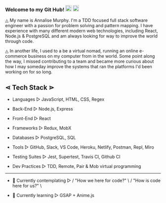 ### Welcome to my Git Hub! <img src="https://emojis.slackmojis.com/emojis/images/1554740062/5584/deployparrot.gif?1554740062" width="20"/> <img src="https://emojis.slackmojis.com/emojis/images/1490884209/1972/star.gif?1490884209" width="20"/>

◬ My name is Annalise Murphy. I'm a TDD focused full stack software engineer with a passion for problem solving and pattern mapping. I have experience with many different modern web technologies, including React, Node.js & PostgreSQL and am always looking for way to improve the world through code.

◬ In another life, I used to a be a virtual nomad, running an online e-commerce business on my computer from in the world. Some point along the way, I missed contributing to a team and became more curious about how I may someday improve the systems that ran the platforms I'd been working on for so long.

⋖ Tech Stack ⋗
---
  * Languages ▻ JavaScript, HTML, CSS, Regex
  
  * Back-End ▻ Node.js, Express
  
  * Front-End ▻ React
  
  * Frameworks ▻ Redux, MobX
  
  * Databases ▻ PostgreSQL, SQL
  
  * Tools ▻ GitHub, Slack, VS Code, Heroku, Netlify, Postman, Repl, Miro
  
  * Testing Suites ▻ Jest, Supertest, Travis CI, Github CI
  
  * Dev Practices ▻ TDD, Remote, Pair & Mob virtual programming

---
  * 🤔 Currently contemplating ▻ / "How we here for code?" \ / "How is code here for us?" \

  * 🌱 Currently learning ▻ GSAP + Anime.js

<!--
**Annalise-M/Annalise-M** is a ✨ _special_ ✨ repository because its `README.md` (this file) appears on your GitHub profile.

Here are some ideas to get you started:

- 🔭 I’m currently working on ...
- 🌱 I’m currently learning ...
- 👯 I’m looking to collaborate on ...
- 🤔 I’m looking for help with ...
- 💬 Ask me about ...
- 📫 How to reach me: ...
- 😄 Pronouns: ...
- ⚡ Fun fact: ...
-->
